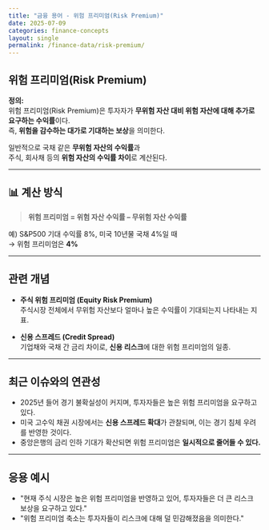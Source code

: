 ```yaml
---
title: "금융 용어 - 위험 프리미엄(Risk Premium)"
date: 2025-07-09
categories: finance-concepts
layout: single
permalink: /finance-data/risk-premium/
---
```


## 위험 프리미엄(Risk Premium)

**정의:**  
위험 프리미엄(Risk Premium)은 투자자가 **무위험 자산 대비 위험 자산에 대해 추가로 요구하는 수익률**이다.  
즉, **위험을 감수하는 대가로 기대하는 보상**을 의미한다.

일반적으로 국채 같은 **무위험 자산의 수익률**과  
주식, 회사채 등의 **위험 자산의 수익률 차이**로 계산된다.

---

## 📊 계산 방식

> **위험 프리미엄 = 위험 자산 수익률 – 무위험 자산 수익률**

예) S&P500 기대 수익률 8%, 미국 10년물 국채 4%일 때  
→ 위험 프리미엄은 **4%**

---

## 관련 개념

- **주식 위험 프리미엄 (Equity Risk Premium)**  
  주식시장 전체에서 무위험 자산보다 얼마나 높은 수익률이 기대되는지 나타내는 지표.

- **신용 스프레드 (Credit Spread)**  
  기업채와 국채 간 금리 차이로, **신용 리스크**에 대한 위험 프리미엄의 일종.

---

##  최근 이슈와의 연관성

- 2025년 들어 경기 불확실성이 커지며, 투자자들은 높은 위험 프리미엄을 요구하고 있다.  
- 미국 고수익 채권 시장에서는 **신용 스프레드 확대**가 관찰되며, 이는 경기 침체 우려를 반영한 것이다.  
- 중앙은행의 금리 인하 기대가 확산되면 위험 프리미엄은 **일시적으로 줄어들 수 있다.**

---

##  응용 예시

- "현재 주식 시장은 높은 위험 프리미엄을 반영하고 있어, 투자자들은 더 큰 리스크 보상을 요구하고 있다."  
- "위험 프리미엄 축소는 투자자들이 리스크에 대해 덜 민감해졌음을 의미한다."  
